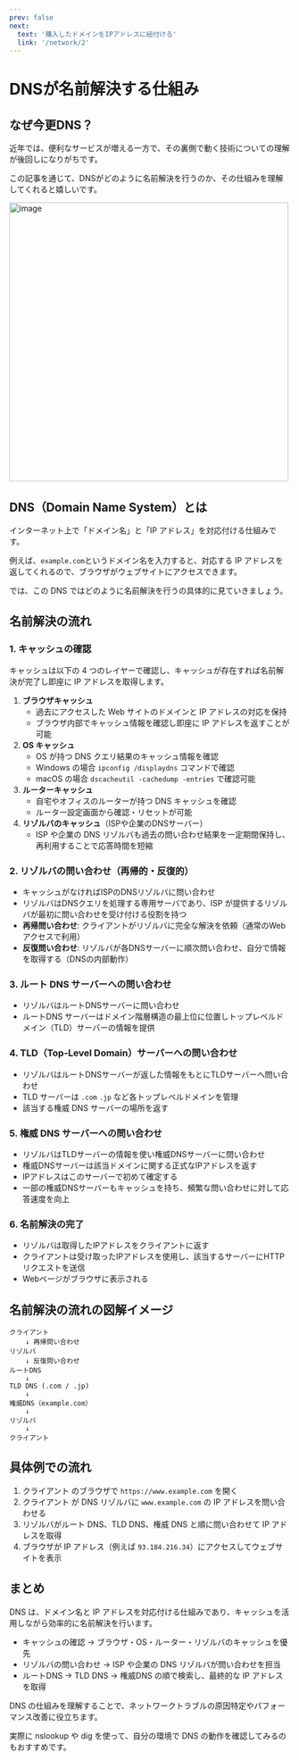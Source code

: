 ```yaml
---
prev: false
next:
  text: '購入したドメインをIPアドレスに紐付ける'
  link: '/network/2'
---
```


# DNSが名前解決する仕組み

## なぜ今更DNS？

近年では、便利なサービスが増える一方で、その裏側で動く技術についての理解が後回しになりがちです。

この記事を通じて、DNSがどのように名前解決を行うのか、その仕組みを理解してくれると嬉しいです。

<img width="500" alt="image" src="/public/network/1.png" />

## DNS（Domain Name System）とは

インターネット上で「ドメイン名」と「IP アドレス」を対応付ける仕組みです。

例えば、`example.com`というドメイン名を入力すると、対応する IP アドレスを返してくれるので、ブラウザがウェブサイトにアクセスできます。

では、この DNS ではどのように名前解決を行うの具体的に見ていきましょう。

## 名前解決の流れ

### 1. キャッシュの確認

キャッシュは以下の 4 つのレイヤーで確認し、キャッシュが存在すれば名前解決が完了し即座に IP アドレスを取得します。

1. **ブラウザキャッシュ**
    - 過去にアクセスした Web サイトのドメインと IP アドレスの対応を保持
    - ブラウザ内部でキャッシュ情報を確認し即座に IP アドレスを返すことが可能
2. **OS キャッシュ**
    - OS が持つ DNS クエリ結果のキャッシュ情報を確認
    - Windows の場合 `ipconfig /displaydns` コマンドで確認
    - macOS の場合 `dscacheutil -cachedump -entries` で確認可能
3. **ルーターキャッシュ**
    - 自宅やオフィスのルーターが持つ DNS キャッシュを確認
    - ルーター設定画面から確認・リセットが可能
4. **リゾルバのキャッシュ**（ISPや企業のDNSサーバー）
    - ISP や企業の DNS リゾルバも過去の問い合わせ結果を一定期間保持し、再利用することで応答時間を短縮

### 2. リゾルバの問い合わせ（再帰的・反復的）

- キャッシュがなければISPのDNSリゾルバに問い合わせ
- リゾルバはDNSクエリを処理する専用サーバであり、ISP が提供するリゾルバが最初に問い合わせを受け付ける役割を持つ
- **再帰問い合わせ**: クライアントがリゾルバに完全な解決を依頼（通常のWebアクセスで利用）
- **反復問い合わせ**: リゾルバが各DNSサーバーに順次問い合わせ、自分で情報を取得する（DNSの内部動作）

### 3. ルート DNS サーバーへの問い合わせ

- リゾルバはルートDNSサーバーに問い合わせ
- ルートDNS サーバーはドメイン階層構造の最上位に位置しトップレベルドメイン（TLD）サーバーの情報を提供

### 4. TLD（Top-Level Domain）サーバーへの問い合わせ

- リゾルバはルートDNSサーバーが返した情報をもとにTLDサーバーへ問い合わせ
- TLD サーバーは `.com` `.jp` など各トップレベルドメインを管理
- 該当する権威 DNS サーバーの場所を返す

### 5. 権威 DNS サーバーへの問い合わせ

- リゾルバはTLDサーバーの情報を使い権威DNSサーバーに問い合わせ
- 権威DNSサーバーは該当ドメインに関する正式なIPアドレスを返す
- IPアドレスはこのサーバーで初めて確定する
- 一部の権威DNSサーバーもキャッシュを持ち、頻繁な問い合わせに対して応答速度を向上

### 6. 名前解決の完了

- リゾルバは取得したIPアドレスをクライアントに返す
- クライアントは受け取ったIPアドレスを使用し、該当するサーバーにHTTPリクエストを送信
- Webページがブラウザに表示される

## 名前解決の流れの図解イメージ

```text
クライアント
    ↓ 再帰問い合わせ
リゾルバ
    ↓ 反復問い合わせ
ルートDNS
    ↓
TLD DNS (.com / .jp)
    ↓
権威DNS（example.com）
    ↓
リゾルバ
    ↓
クライアント
```

## 具体例での流れ

1. クライアント のブラウザで `https://www.example.com` を開く
2. クライアント が DNS リゾルバに `www.example.com` の IP アドレスを問い合わせる
3. リゾルバがルート DNS、TLD DNS、権威 DNS と順に問い合わせて IP アドレスを取得
4. ブラウザが IP アドレス（例えば `93.184.216.34`）にアクセスしてウェブサイトを表示

## まとめ

DNS は、ドメイン名と IP アドレスを対応付ける仕組みであり、キャッシュを活用しながら効率的に名前解決を行います。

- キャッシュの確認 → ブラウザ・OS・ルーター・リゾルバのキャッシュを優先
- リゾルバの問い合わせ → ISP や企業の DNS リゾルバが問い合わせを担当
- ルートDNS → TLD DNS → 権威DNS の順で検索し、最終的な IP アドレスを取得

DNS の仕組みを理解することで、ネットワークトラブルの原因特定やパフォーマンス改善に役立ちます。

実際に nslookup や dig を使って、自分の環境で DNS の動作を確認してみるのもおすすめです。
